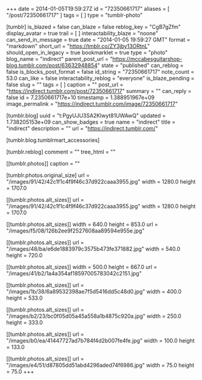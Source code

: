 +++
date = 2014-01-05T19:59:27Z
id = "72350661717"
aliases = [ "/post/72350661717" ]
tags = [ ]
type = "tumblr-photo"

[tumblr]
is_blazed = false
can_blaze = false
reblog_key = "CgB7gZfm"
display_avatar = true
trail = [ ]
interactability_blaze = "noone"
can_send_in_message = true
date = "2014-01-05 19:59:27 GMT"
format = "markdown"
short_url = "https://tmblr.co/ZY3jby13ORtnL"
should_open_in_legacy = true
bookmarklet = true
type = "photo"
blog_name = "indirect"
parent_post_url = "https://mccabesguitarshop-blog.tumblr.com/post/63632948854"
state = "published"
can_reblog = false
is_blocks_post_format = false
id_string = "72350661717"
note_count = 53.0
can_like = false
interactability_reblog = "everyone"
is_blaze_pending = false
slug = ""
tags = [ ]
caption = ""
post_url = "https://indirect.tumblr.com/post/72350661717"
summary = ""
can_reply = false
id = 7.2350661717e+10
timestamp = 1.388951967e+09
image_permalink = "https://indirect.tumblr.com/image/72350661717"

[tumblr.blog]
uuid = "t:PgyUJU3SA2Klwyt81UWAwQ"
updated = 1.738205153e+09
can_show_badges = true
name = "indirect"
title = "indirect"
description = ""
url = "https://indirect.tumblr.com/"

[tumblr.blog.tumblrmart_accessories]

[tumblr.reblog]
comment = ""
tree_html = ""

[[tumblr.photos]]
caption = ""

[tumblr.photos.original_size]
url = "/images/91/42/42c1f1c4f9f46c37d922caaa3955.jpg"
width = 1280.0
height = 1707.0

[[tumblr.photos.alt_sizes]]
url = "/images/91/42/42c1f1c4f9f46c37d922caaa3955.jpg"
width = 1280.0
height = 1707.0

[[tumblr.photos.alt_sizes]]
width = 640.0
height = 853.0
url = "/images/f5/08/126b2ee9f2527608aa89594e955e.jpg"

[[tumblr.photos.alt_sizes]]
url = "/images/48/ba/e6de1883979c3575b473fe371882.jpg"
width = 540.0
height = 720.0

[[tumblr.photos.alt_sizes]]
width = 500.0
height = 667.0
url = "/images/41/b2/1a4a354af18597005783042c2151.jpg"

[[tumblr.photos.alt_sizes]]
url = "/images/1b/38/6a89532398ae7f5d5416dd5c48d0.jpg"
width = 400.0
height = 533.0

[[tumblr.photos.alt_sizes]]
url = "/images/b2/23/bc0f05d05a45a558a1b4875c920a.jpg"
width = 250.0
height = 333.0

[[tumblr.photos.alt_sizes]]
url = "/images/b0/ea/41447727ad7b784f4d2b007fe4fe.jpg"
width = 100.0
height = 133.0

[[tumblr.photos.alt_sizes]]
url = "/images/e4/51/d87805dd51abd4296aded74f6986.jpg"
width = 75.0
height = 75.0
+++
